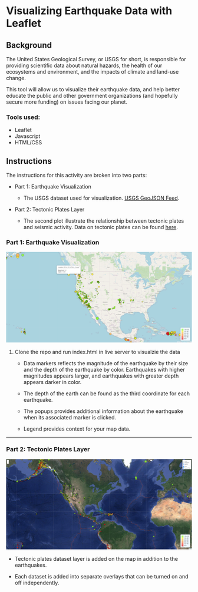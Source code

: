 # Visualizing Earthquake Data with Leaflet

## Background

The United States Geological Survey, or USGS for short, is responsible for providing scientific data about natural hazards, the health of our ecosystems and environment, and the impacts of climate and land-use change.

This tool will allow us to visualize their earthquake data, and help better educate the public and other government organizations (and hopefully secure more funding) on issues facing our planet.

### Tools used:
* Leaflet
* Javascript
* HTML/CSS

## Instructions

The instructions for this activity are broken into two parts: 

* Part 1: Earthquake Visualization 
   * The USGS dataset used for visualization. [USGS GeoJSON Feed](https://earthquake.usgs.gov/earthquakes/feed/v1.0/summary/all_week.geojson).

* Part 2: Tectonic Plates Layer
   * The second plot illustrate the relationship between tectonic plates and seismic activity. Data on tectonic plates can be found [here](https://raw.githubusercontent.com/fraxen/tectonicplates/master/GeoJSON/PB2002_boundaries.json).

### Part 1: Earthquake Visualization

![BasicMap](Images/BasicMap.png)

1. Clone the repo and run index.html in live server to visualzie the data

   * Data markers reflects the magnitude of the earthquake by their size and the depth of the earthquake by color. Earthquakes with higher magnitudes appears larger, and earthquakes with greater depth appears darker in color.

   * The depth of the earth can be found as the third coordinate for each earthquake.

   * The popups provides additional information about the earthquake when its associated marker is clicked.

   * Legend provides context for your map data.

- - -

### Part 2: Tectonic Plates Layer
![MultilayerMap](Images/MultilayerMap.png)

* Tectonic plates dataset layer is added on the map in addition to the earthquakes.

* Each dataset is added into separate overlays that can be turned on and off independently.

